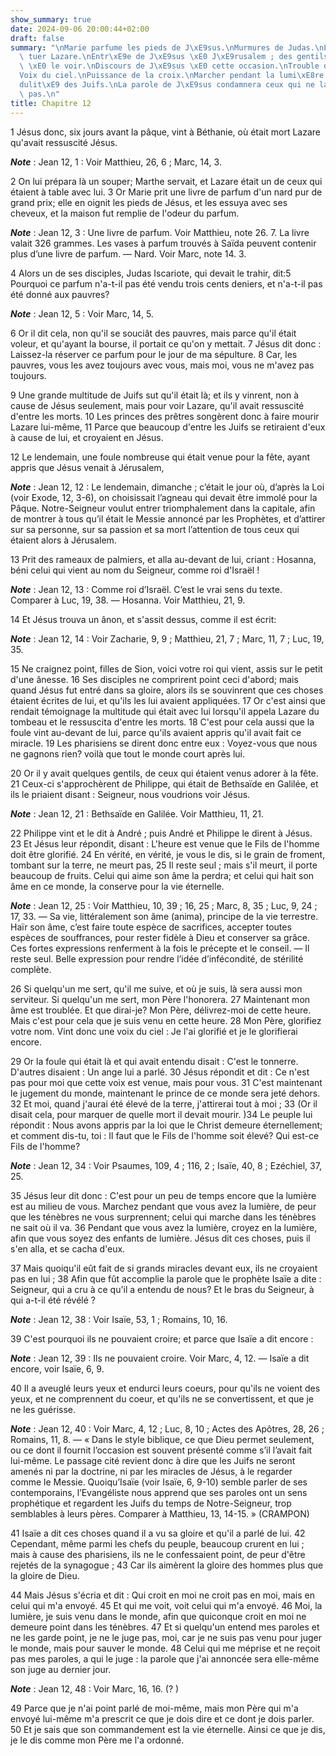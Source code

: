```yaml
---
show_summary: true
date: 2024-09-06 20:00:44+02:00
draft: false
summary: "\nMarie parfume les pieds de J\xE9sus.\nMurmures de Judas.\nLes Juifs veulent\
  \ tuer Lazare.\nEntr\xE9e de J\xE9sus \xE0 J\xE9rusalem ; des gentils demandent\
  \ \xE0 le voir.\nDiscours de J\xE9sus \xE0 cette occasion.\nTrouble de J\xE9sus.\n\
  Voix du ciel.\nPuissance de la croix.\nMarcher pendant la lumi\xE8re.\nIncr\xE9\
  dulit\xE9 des Juifs.\nLa parole de J\xE9sus condamnera ceux qui ne la re\xE7oivent\
  \ pas.\n"
title: Chapitre 12
---
```





1 Jésus donc, six jours avant la pâque, vint à Béthanie, où était mort Lazare qu'avait ressuscité Jésus.

***Note*** :  Jean 12, 1 : Voir Matthieu, 26, 6 ; Marc, 14, 3.

2 On lui prépara là un souper; Marthe servait, et Lazare était un de ceux qui étaient à table avec lui. 3 Or Marie prit une livre de parfum d'un nard pur de grand prix; elle en oignit les pieds de Jésus, et les essuya avec ses cheveux, et la maison fut remplie de l'odeur du parfum.

***Note*** :  Jean 12, 3 : Une livre de parfum. Voir Matthieu, note 26. 7. La livre valait 326 grammes. Les vases à parfum trouvés à Saïda peuvent contenir plus d’une livre de parfum. ― Nard. Voir Marc, note 14. 3.

4 Alors un de ses disciples, Judas Iscariote, qui devait le trahir, dit:5 Pourquoi ce parfum n'a-t-il pas été vendu trois cents deniers, et n'a-t-il pas été donné aux pauvres?

***Note*** :  Jean 12, 5 : Voir Marc, 14, 5.

6 Or il dit cela, non qu'il se souciât des pauvres, mais parce qu'il était voleur, et qu'ayant la bourse, il portait ce qu'on y mettait. 7 Jésus dit donc : Laissez-la réserver ce parfum pour le jour de ma sépulture. 8 Car, les pauvres, vous les avez toujours avec vous, mais moi, vous ne m'avez pas toujours.


9 Une grande multitude de Juifs sut qu'il était là; et ils y vinrent, non à cause de Jésus seulement, mais pour voir Lazare, qu'il avait ressuscité d'entre les morts. 10 Les princes des prêtres songèrent donc à faire mourir Lazare lui-même, 11 Parce que beaucoup d'entre les Juifs se retiraient d'eux à cause de lui, et croyaient en Jésus.


12 Le lendemain, une foule nombreuse qui était venue pour la fête, ayant appris que Jésus venait à Jérusalem,

***Note*** :  Jean 12, 12 : Le lendemain, dimanche ; c’était le jour où, d’après la Loi (voir Exode, 12, 3-6), on choisissait l’agneau qui devait être immolé pour la Pâque. Notre-Seigneur voulut entrer triomphalement dans la capitale, afin de montrer à tous qu’il était le Messie annoncé par les Prophètes, et d’attirer sur sa personne, sur sa passion et sa mort l’attention de tous ceux qui étaient alors à Jérusalem.

13 Prit des rameaux de palmiers, et alla au-devant de lui, criant : Hosanna, béni celui qui vient au nom du Seigneur, comme roi d'Israël !

***Note*** :  Jean 12, 13 : Comme roi d’Israël. C’est le vrai sens du texte. Comparer à Luc, 19, 38. ― Hosanna. Voir Matthieu, 21, 9.

14 Et Jésus trouva un ânon, et s'assit dessus, comme il est écrit:

***Note*** :  Jean 12, 14 : Voir Zacharie, 9, 9 ; Matthieu, 21, 7 ; Marc, 11, 7 ; Luc, 19, 35.

15 Ne craignez point, filles de Sion, voici votre roi qui vient, assis sur le petit d'une ânesse. 16 Ses disciples ne comprirent point ceci d'abord; mais quand Jésus fut entré dans sa gloire, alors ils se souvinrent que ces choses étaient écrites de lui, et qu'ils les lui avaient appliquées. 17 Or c'est ainsi que rendait témoignage la multitude qui était avec lui lorsqu'il appela Lazare du tombeau et le ressuscita d'entre les morts. 18 C'est pour cela aussi que la foule vint au-devant de lui, parce qu'ils avaient appris qu'il avait fait ce miracle. 19 Les pharisiens se dirent donc entre eux : Voyez-vous que nous ne gagnons rien? voilà que tout le monde court après lui.


20 Or il y avait quelques gentils, de ceux qui étaient venus adorer à la fête. 21 Ceux-ci s'approchèrent de Philippe, qui était de Bethsaïde en Galilée, et ils le priaient disant : Seigneur, nous voudrions voir Jésus.

***Note*** :  Jean 12, 21 : Bethsaïde en Galilée. Voir Matthieu, 11, 21.

22 Philippe vint et le dit à André ; puis André et Philippe le dirent à Jésus. 23 Et Jésus leur répondit, disant : L'heure est venue que le Fils de l'homme doit être glorifié. 24 En vérité, en vérité, je vous le dis, si le grain de froment, tombant sur la terre, ne meurt pas, 25 Il reste seul ; mais s'il meurt, il porte beaucoup de fruits. Celui qui aime son âme la perdra; et celui qui hait son âme en ce monde, la conserve pour la vie éternelle.

***Note*** :  Jean 12, 25 : Voir Matthieu, 10, 39 ; 16, 25 ; Marc, 8, 35 ; Luc, 9, 24 ; 17, 33. ― Sa vie, littéralement son âme (anima), principe de la vie terrestre. Haïr son âme, c’est faire toute espèce de sacrifices, accepter toutes espèces de souffrances, pour rester fidèle à Dieu et conserver sa grâce. Ces fortes expressions renferment à la fois le précepte et le conseil. ― Il reste seul. Belle expression pour rendre l’idée d’infécondité, de stérilité complète.

26 Si quelqu'un me sert, qu'il me suive, et où je suis, là sera aussi mon serviteur. Si quelqu'un me sert, mon Père l'honorera. 27 Maintenant mon âme est troublée. Et que dirai-je? Mon Père, délivrez-moi de cette heure. Mais c'est pour cela que je suis venu en cette heure. 28 Mon Père, glorifiez votre nom. Vint donc une voix du ciel : Je l'ai glorifié et je le glorifierai encore.


29 Or la foule qui était là et qui avait entendu disait : C'est le tonnerre. D'autres disaient : Un ange lui a parlé. 30 Jésus répondit et dit : Ce n'est pas pour moi que cette voix est venue, mais pour vous. 31 C'est maintenant le jugement du monde, maintenant le prince de ce monde sera jeté dehors. 32 Et moi, quand j'aurai été élevé de la terre, j'attirerai tout à moi ; 33 (Or il disait cela, pour marquer de quelle mort il devait mourir. )34 Le peuple lui répondit : Nous avons appris par la loi que le Christ demeure éternellement; et comment dis-tu, toi : Il faut que le Fils de l'homme soit élevé? Qui est-ce Fils de l'homme?

***Note*** :  Jean 12, 34 : Voir Psaumes, 109, 4 ; 116, 2 ; Isaïe, 40, 8 ; Ezéchiel, 37, 25.

35 Jésus leur dit donc : C'est pour un peu de temps encore que la lumière est au milieu de vous. Marchez pendant que vous avez la lumière, de peur que les ténèbres ne vous surprennent; celui qui marche dans les ténèbres ne sait où il va. 36 Pendant que vous avez la lumière, croyez en la lumière, afin que vous soyez des enfants de lumière. Jésus dit ces choses, puis il s'en alla, et se cacha d'eux.


37 Mais quoiqu'il eût fait de si grands miracles devant eux, ils ne croyaient pas en lui ; 38 Afin que fût accomplie la parole que le prophète Isaïe a dite : Seigneur, qui a cru à ce qu'il a entendu de nous? Et le bras du Seigneur, à qui a-t-il été révélé ?

***Note*** :  Jean 12, 38 : Voir Isaïe, 53, 1 ; Romains, 10, 16.

39 C'est pourquoi ils ne pouvaient croire; et parce que Isaïe a dit encore :

***Note*** :  Jean 12, 39 : Ils ne pouvaient croire. Voir Marc, 4, 12. ― Isaïe a dit encore, voir Isaïe, 6, 9.

40 Il a aveuglé leurs yeux et endurci leurs coeurs, pour qu'ils ne voient des yeux, et ne comprennent du coeur, et qu'ils ne se convertissent, et que je ne les guérisse.

***Note*** :  Jean 12, 40 : Voir Marc, 4, 12 ; Luc, 8, 10 ; Actes des Apôtres, 28, 26 ; Romains, 11, 8. ― « Dans le style biblique, ce que Dieu permet seulement, ou ce dont il fournit l’occasion est souvent présenté comme s’il l’avait fait lui-même. Le passage cité revient donc à dire que les Juifs ne seront amenés ni par la doctrine, ni par les miracles de Jésus, à le regarder comme le Messie. Quoiqu’Isaïe (voir Isaïe, 6, 9-10) semble parler de ses contemporains, l’Evangéliste nous apprend que ses paroles ont un sens prophétique et regardent les Juifs du temps de Notre-Seigneur, trop semblables à leurs pères. Comparer à Matthieu, 13, 14-15. » (CRAMPON)

41 Isaïe a dit ces choses quand il a vu sa gloire et qu'il a parlé de lui. 42 Cependant, même parmi les chefs du peuple, beaucoup crurent en lui ; mais à cause des pharisiens, ils ne le confessaient point, de peur d'être rejetés de la synagogue ; 43 Car ils aimèrent la gloire des hommes plus que la gloire de Dieu.


44 Mais Jésus s'écria et dit : Qui croit en moi ne croit pas en moi, mais en celui qui m'a envoyé. 45 Et qui me voit, voit celui qui m'a envoyé. 46 Moi, la lumière, je suis venu dans le monde, afin que quiconque croit en moi ne demeure point dans les ténèbres. 47 Et si quelqu'un entend mes paroles et ne les garde point, je ne le juge pas, moi, car je ne suis pas venu pour juger le monde, mais pour sauver le monde. 48 Celui qui me méprise et ne reçoit pas mes paroles, a qui le juge : la parole que j'ai annoncée sera elle-même son juge au dernier jour.

***Note*** :  Jean 12, 48 : Voir Marc, 16, 16. (? )

49 Parce que je n'ai point parlé de moi-même, mais mon Père qui m'a envoyé lui-même m'a prescrit ce que je dois dire et ce dont je dois parler. 50 Et je sais que son commandement est la vie éternelle. Ainsi ce que je dis, je le dis comme mon Père me l'a ordonné.

